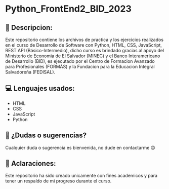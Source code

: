 # Python_FrontEnd2_BID_2023

## 📝 Descripcion: 

<p> Este repositorio contiene los archivos de practica y los ejercicios realizados en el curso de Desarrollo de Software con Python, HTML, 
CSS, JavaScript, REST API (Básico-Intermedio), dicho curso es brindado gracias al apoyo del Ministerio de Economia de El Salvador (MINEC) 
y el Banco Interamericano de Desarrollo (BID), es ejecutado por el Centro de Formacion Avanzado para Profesionales (FORMÁS) y la Fundacion
para la Educacion Integral Salvadoreña (FEDISAL). </p>


## 💻 Lenguajes usados:
- HTML
- CSS
- JavaScript
- Python

## 🤔 ¿Dudas o sugerencias?
<p> Cualquier duda o sugerencia es bienvenida, no dude en contactarme 😊 </p>


## 🧐 Aclaraciones: 
<p> Este repositorio ha sido creado unicamente con fines academicos y para tener un respaldo de mi progreso durante el curso. </p>
